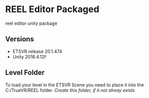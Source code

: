 # REEL Editor Packaged
reel editor unity package

## Versions
* ETSVR release 20.1.474
* Unity 2018.4.12f

## Level Folder
To load your level in the ETSVR Scene you need to place it into the C:/TrueVR/REEL folder. *Create this folder, if it not alreay exists*
